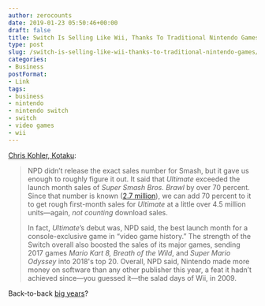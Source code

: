 ```yaml
---
author: zerocounts
date: 2019-01-23 05:50:46+00:00
draft: false
title: Switch Is Selling Like Wii, Thanks To Traditional Nintendo Games
type: post
slug: /switch-is-selling-like-wii-thanks-to-traditional-nintendo-games/
categories:
- Business
postFormat:
- Link
tags:
- business
- nintendo
- nintendo switch
- switch
- video games
- wii
---
```


[Chris Kohler, Kotaku](https://kotaku.com/switch-is-selling-like-wii-thanks-to-traditional-ninte-1831998830/):

> NPD didn’t release the exact sales number for Smash, but it gave us enough to roughly figure it out. It said that _Ultimate_ exceeded the launch month sales of _Super Smash Bros. Brawl_ by over 70 percent. Since that number is known ([2.7 million](http://www.gamasutra.com/php-bin/news_index.php?story=18291)), we can add 70 percent to it to get rough first-month sales for _Ultimate_ at a little over 4.5 million units—again, _not counting_ download sales.
>
> In fact, _Ultimate_’s debut was, NPD said, the best launch month for a console-exclusive game in “video game history.” The strength of the Switch overall also boosted the sales of its major games, sending 2017 games _Mario Kart 8, Breath of the Wild_, and _Super Mario Odyssey_ into 2018's top 20. Overall, NPD said, Nintendo made more money on software than any other publisher this year, a feat it hadn’t achieved since—you guessed it—the salad days of Wii, in 2009.

Back-to-back [big years](/2017/11/28/big-ns-big-year/)?